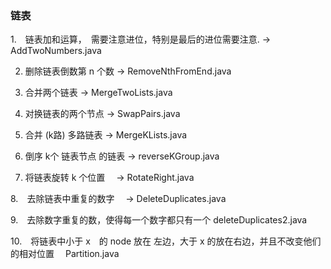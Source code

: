 ### 链表

1.　链表加和运算，　需要注意进位，特别是最后的进位需要注意.  -> AddTwoNumbers.java

2. 删除链表倒数第 n 个数  ->  RemoveNthFromEnd.java 

3. 合并两个链表  ->  MergeTwoLists.java 

4. 对换链表的两个节点  -> SwapPairs.java 

5. 合并 (k路) 多路链表  -> MergeKLists.java

6. 倒序 k个 链表节点 的链表  -> reverseKGroup.java 

7. 将链表旋转 k 个位置　 ->  RotateRight.java

8.　去除链表中重复的数字　 ->  DeleteDuplicates.java

9.　去除数字重复的数，使得每一个数字都只有一个 deleteDuplicates2.java

10.　将链表中小于 x　的 node 放在 左边，大于 x 的放在右边，并且不改变他们的相对位置　 Partition.java

